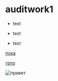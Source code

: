 # auditwork1
- text
+ text
* text

[пока](https://www.github.com)

[тртр](www.github.com "ну")

![привет](http://memesmix.net/media/created/xdcjny.jpg)
